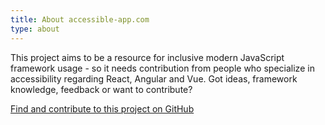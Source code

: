 ```yaml
---
title: About accessible-app.com
type: about
---
```


This project aims to be a resource for inclusive modern JavaScript framework usage - so it needs contribution from people who specialize in accessibility regarding React, Angular and Vue. Got ideas, framework knowledge, feedback or want to contribute? 

[Find and contribute to this project on GitHub](http://github.com/accessible-app/)
